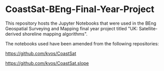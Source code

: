 # CoastSat-BEng-Final-Year-Project
This repository hosts the Jupyter Notebooks that were used in the BEng Geospatial Surveying and Mapping final year project titled 
"UK: Satellite-derived shoreline mapping algorithms".

The notebooks used have been amended from the following repositories:

https://github.com/kvos/CoastSat

https://github.com/kvos/CoastSat.slope
